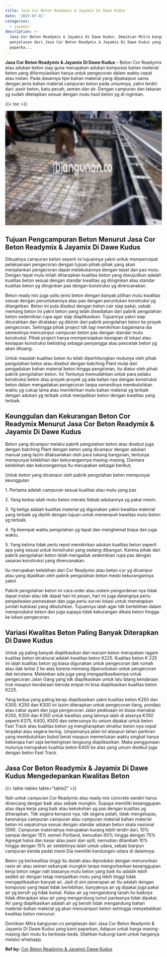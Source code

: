 ```yaml
---
title: Jasa Cor Beton Readymix & Jayamix Di Dawe Kudus
date: '2025-07-01'
categories:
  - jayamix
description: >-
  Jasa Cor Beton Readymix & Jayamix Di Dawe Kudus. Demikian Mitra bangunan.co
  penjelasan dari Jasa Cor Beton Readymix & Jayamix Di Dawe Kudus yang kami
  paparka...
---
```


**Jasa Cor Beton Readymix & Jayamix Di Dawe Kudus** – Beton Cor Readymix atau adukan beton siap guna merupakan adukan komposisi bahan material beton yang diformulasikan hanya untuk pengecoran dalam waktu cepat atau instan. Pada dasarnya tipe bahan material yang dipakaipun sama dengan jenis bahan material campuran beton pada umumnya, yakni terdiri dari: pasir beton, batu pecah, semen dan air. Dengan campuran dan takaran yg sudah ditetapkan sesuai dengan mutu hasil beton yg di inginkan.

{{< toc >}}

![Jasa Cor Beton Readymix & Jayamix Di Dawe Kudus](/images/jasa-cor-readymix-51.png)

## Tujuan Pengcampuran Beton Menurut Jasa Cor Beton Readymix & Jayamix Di Dawe Kudus

Dibuatnya campuran beton seperti ini tujuannya yakni untuk mempercepat pelaksanaan pengecoran dengan tujuan pihak-pihak yang akan menjalankan pengecoran dapat melakukannya dengan tepat dan pas mutu. Dengan tepat mutu inilah diharapkan kualitas beton yang diwujudkan adalah kualitas beton sesuai dengan standar kwalitas yg diinginkan atau standar kualitas beton yg diinginkan pas dengan konstruksi yg direncanakan.

Beton ready mix juga yaitu jenis beton dengan banyak pilihan mutu kwalitas sesuai dengan peruntukannya atau pas dengan peruntukan konstruksi yg ditargetkan. Beton ini pula disebut dengan beton cair siap pakai, sebab memang beton ini yakni beton yang telah disediakan dari pabrik pengolahan beton sedemikian rupa agar siap diaplikasikan. Tujuannya yakni siap dicurahkan dan diratakan yg dikirim dari pabrik pengolahan beton ke proyek pengecoran. Sehingga pihak project tdk lagi memikirkan bagaimana dia semestinya mencampur campuran beton pas dengan standar mutu konstruksi. Pihak project hanya mempersiapkan kesiapan di lokasi atau kesiapan konstruksi bekisting sebagai penyangga atau pencetak beton yg akan dituang.

Untuk masalah kualitas beton itu telah diperhitungkan mutunya oleh pihak pengolahan beton atau disebut dengan batching Plant mulai dari pengadukan bahan material beton hingga pengiriman, itu diatur oleh pihak pabrik pengolahan beton. Ini Tentunya memudahkan untuk para pelaku konstruksi beton atau proyek-proyek yg ada kaitan nya dengan konstruksi beton dalam mengadakan pengecoran tanpa semestinya membutuhkan waktu yg cukup lama atau memikirkan mutu bahan material yg terbaik dengan adukan yg terbaik untuk menjadikan beton dengan kwalitas yang terbaik.

## Keunggulan dan Kekurangan Beton Cor Readymix Menurut Jasa Cor Beton Readymix & Jayamix Di Dawe Kudus

Beton yang dicampur melalui pabrik pengolahan beton atau disebut juga dengan batching Plant dengan beton yang dicampur dengan adukan manual yang lazim dilaksanakan oleh para tukang bangunan, tentunya mempunyai kelebihan dan kekurangannya masing-masing. Diantara kelebihan dan kekurangannya Itu merupakan sebagai berikut;

Untuk beton yang dicampur oleh pabrik pengolahan beton mempunyai keunggulan

1\. Pertama adalah campuran sesuai kualitas atau mutu yang pas

2\. Yang kedua ialah mutu beton merata Sebab adukannya yg pakai mesin.

3\. Yg ketiga adalah kualitas material yg digunakan yakni kwalitas material yang terbaik yg dipilih dengan tujuan untuk menempuh kwalitas mutu beton yg terbaik.

4\. Yg keempat waktu pengolahan yg tepat dan menghemat biaya dan juga waktu.

5\. Yang kelima tidak perlu repot memikirkan adukan kualitas beton seperti apa yang sesuai untuk konstruksi yang sedang dibangun. Karena pihak dari pabrik pengolahan beton telah mengaduk sedemikian rupa pas dengan sasaran konstruksi yang direncanakan.

Itu merupakan kelebihan dari Cor Readymix atau beton cor yg dicampur atau yang dijadikan oleh pabrik pengolahan beton meski kekurangannya yakni

Pabrik pengolahan beton ini cara order atau sistem pengorderan nya tidak dapat instan atau tdk dapat hari ini pesan, hari ini juga datangnya perlu penjadwalan pemesanan dan juga perlu survei lokasi untuk menetapkan jumlah kubikasi yang dibutuhkan. Tujuannya ialah agar tdk berlebihan dalam memproduksi beton dan juga supaya tidak kekurangan dikala beton hingga ke lokasi pengecoran.

## Variasi Kwalitas Beton Paling Banyak Diterapkan Di Dawe Kudus

Untuk yg paling banyak diaplikasikan dari macam beton merupakan ragam kualitas beton struktural adalah kwalitas beton K225. Kualitas beton K 225 ini ialah kualitas beton yg biasa digunakan untuk pengecoran dak rumah atau dak lantai 2 ke atas karena memang diperuntukan untuk pengecoran dak terutama. Melainkan ada juga yang mengaplikasikannya untuk pengecoran Jalan Gang yang tdk diaplikasikan untuk lalu lalang kendaraan truk maupun kendaraan beroda empat ini bisa diaplikasikan kualitas beton K225.

Yang kedua yang paling kerap diaplikasikan yakni kualitas beton K250 dan K300. K250 dan K300 ini lazim diterapkan untuk pengecoran tiang, pondasi atau cakar ayam dan juga pengecoran Jalan pedesaan ini biasa memakai K250, K300 dan K350 untuk kwalitas yang lainnya ialah di atasnya K350 seperti K375, K400, K500 dan seterusnya itu umum dipakai untuk beton Fast Track atau kualitas beton yg mengharapkan struktur beton nya cepat terpakai atau segera kering. Umpamanya jalan tol ataupun lahan parkiran yang membutuhkan bobot berat maupun memerlukan waktu singkat hanya beberapa hari saja berkeinginan langsung diaplikasikan. Maka penggunaan mutunya merupakan kualitas beton K400 ke atas yang umum disebut juga dengan beton Fast Track.

## Jasa Cor Beton Readymix & Jayamix Di Dawe Kudus Mengedepankan Kwalitas Beton

{{< table-tables table="table2" >}}

Nah untuk campuran Cor Readymix atau ready mix concrete sendiri harus dirancang dengan baik atau sebaik mungkin. Supaya memiliki kesanggupan atau daya kerja yang baik atau kekokohan yg pas dengan kualitas yg diharapkan. Tdk segera keropos nya, tdk segera patah, tidak mengelupas, karenanya campuran campuran atau campuran material bahan material beton ini sepatutnya sesuai dengan standar adukan beton skala nasional (SNI). Campuran materialnya merupakan kurang lebih terdiri dari; 10% sampai dengan 15% semen Portland, kemudian 60% hingga dengan 75% Agregat halus dan kasar atau pasir dan split, kemudian ditambah 10% hingga dengan 15% air selebihnya ialah untuk udara, sebab biarpun campuran benda padat mesti Dia memiliki kandungan udara di dalamnya.

Beton yg berkwalitas tinggi itu diolah atau diproduksi dengan menurunkan rasio air atau semen sebanyak mungkin tanpa mengorbankan kesanggupan kerja beton segar nah biasanya mutu beton yang baik itu adalah lebih sedikit air dengan tetap menjadikan mutu yang lebih tinggi tidak mengaplikasikan banyak air. Jadi di sini penerapan air Itu adalah dengan komposisi yang tepat tidak berlebihan, banyaknya air yg dipakai juga pakai air yg bersih yg tidak kumal. Kalau air yg mengandung tanah itu baiknya tidak diterapkan atau air yang mengandung lumut pantasnya tidak dipakai. Air yang diaplikasikan adalah air yg bersih tidak mengandung bahan material-bahan material yg akan mencampuri beton sehingga menyebabkan kwalitas beton menurun.

Demikian Mitra bangunan.co penjelasan dari Jasa Cor Beton Readymix & Jayamix Di Dawe Kudus yang kami paparkan, Adapun untuk harga masing-masing dari mutu itu berbeda-beda. Silahkan hubungi kami untuk harganya melalui whatsapp.

**Ref by:** [Cor Beton Readymix & Jayamix Dawe Kudus](https://id.wikipedia.org/wiki/Cor)
